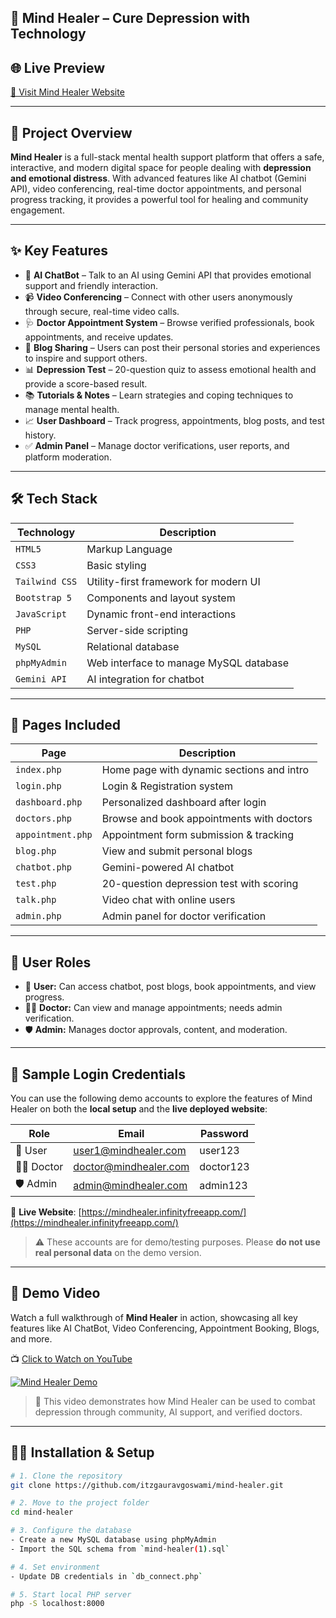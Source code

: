 ﻿## 🧠 Mind Healer – Cure Depression with Technology

## 🌐 Live Preview
[🔗 Visit Mind Healer Website](https://mindhealer.infinityfreeapp.com/)

---

## 📘 Project Overview

**Mind Healer** is a full-stack mental health support platform that offers a safe, interactive, and modern digital space for people dealing with **depression and emotional distress**. With advanced features like AI chatbot (Gemini API), video conferencing, real-time doctor appointments, and personal progress tracking, it provides a powerful tool for healing and community engagement.

---

## ✨ Key Features

- 🤖 **AI ChatBot** – Talk to an AI using Gemini API that provides emotional support and friendly interaction.
- 📹 **Video Conferencing** – Connect with other users anonymously through secure, real-time video calls.
- 🩺 **Doctor Appointment System** – Browse verified professionals, book appointments, and receive updates.
- 📘 **Blog Sharing** – Users can post their personal stories and experiences to inspire and support others.
- 📊 **Depression Test** – 20-question quiz to assess emotional health and provide a score-based result.
- 📚 **Tutorials & Notes** – Learn strategies and coping techniques to manage mental health.
- 📈 **User Dashboard** – Track progress, appointments, blog posts, and test history.
- ✅ **Admin Panel** – Manage doctor verifications, user reports, and platform moderation.

---

## 🛠️ Tech Stack

| Technology     | Description                                |
|----------------|--------------------------------------------|
| `HTML5`        | Markup Language                            |
| `CSS3`         | Basic styling                              |
| `Tailwind CSS` | Utility-first framework for modern UI      |
| `Bootstrap 5`  | Components and layout system               |
| `JavaScript`   | Dynamic front-end interactions             |
| `PHP`          | Server-side scripting                      |
| `MySQL`        | Relational database                        |
| `phpMyAdmin`   | Web interface to manage MySQL database     |
| `Gemini API`   | AI integration for chatbot                 |

---

## 📁 Pages Included

| Page              | Description |
|-------------------|-------------|
| `index.php`       | Home page with dynamic sections and intro |
| `login.php`       | Login & Registration system               |
| `dashboard.php`   | Personalized dashboard after login        |
| `doctors.php`     | Browse and book appointments with doctors |
| `appointment.php` | Appointment form submission & tracking    |
| `blog.php`        | View and submit personal blogs            |
| `chatbot.php`     | Gemini-powered AI chatbot                 |
| `test.php`        | 20-question depression test with scoring  |
| `talk.php`        | Video chat with online users              |
| `admin.php`       | Admin panel for doctor verification       |

---

## 🔐 User Roles

- 👤 **User:** Can access chatbot, post blogs, book appointments, and view progress.
- 👨‍⚕️ **Doctor:** Can view and manage appointments; needs admin verification.
- 🛡️ **Admin:** Manages doctor approvals, content, and moderation.

---

## 🔑 Sample Login Credentials

You can use the following demo accounts to explore the features of Mind Healer on both the **local setup** and the **live deployed website**:

| Role     | Email                     | Password    |
|----------|---------------------------|-------------|
| 👤 User  | user1@mindhealer.com      | user123     |
| 👨‍⚕️ Doctor | doctor@mindhealer.com     | doctor123   |
| 🛡️ Admin | admin@mindhealer.com       | admin123    |

🔗 **Live Website**: [https://mindhealer.infinityfreeapp.com/](https://mindhealer.infinityfreeapp.com/)

> ⚠️ These accounts are for demo/testing purposes. Please **do not use real personal data** on the demo version.

---

## 🎥 Demo Video

Watch a full walkthrough of **Mind Healer** in action, showcasing all key features like AI ChatBot, Video Conferencing, Appointment Booking, Blogs, and more.

📺 [Click to Watch on YouTube]([https://youtu.be/srEWFIxXGp0](https://youtu.be/srEWFIxXGp0))  

[![Mind Healer Demo](https://img.youtube.com/vi/srEWFIxXGp0/maxresdefault.jpg)](https://youtu.be/srEWFIxXGp0)

> 🔎 This video demonstrates how Mind Healer can be used to combat depression through community, AI support, and verified doctors.

---

## 🧑‍💻 Installation & Setup

```bash
# 1. Clone the repository
git clone https://github.com/itzgauravgoswami/mind-healer.git

# 2. Move to the project folder
cd mind-healer

# 3. Configure the database
- Create a new MySQL database using phpMyAdmin
- Import the SQL schema from `mind-healer(1).sql`

# 4. Set environment
- Update DB credentials in `db_connect.php`

# 5. Start local PHP server
php -S localhost:8000
